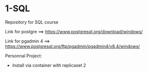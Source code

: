 # 1-SQL
Repository for  SQL course 

Link for postgre ==> https://www.postgresql.org/download/windows/

Link for pgadmin 4 ==> https://www.postgresql.org/ftp/pgadmin/pgadmin4/v8.4/windows/ 


Personnal Project: 
- Install via container with replicaset 2